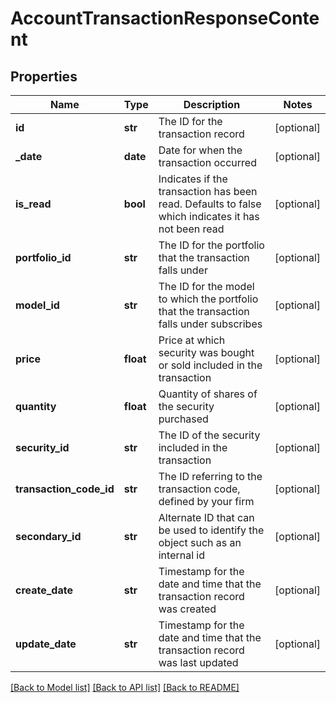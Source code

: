 # AccountTransactionResponseContent

## Properties
Name | Type | Description | Notes
------------ | ------------- | ------------- | -------------
**id** | **str** | The ID for the transaction record | [optional] 
**_date** | **date** | Date for when the transaction occurred | [optional] 
**is_read** | **bool** | Indicates if the transaction has been read. Defaults to false which indicates it has not been read | [optional] 
**portfolio_id** | **str** | The ID for the portfolio that the transaction falls under | [optional] 
**model_id** | **str** | The ID for the model to which the portfolio that the transaction falls under subscribes | [optional] 
**price** | **float** | Price at which security was bought or sold included in the transaction | [optional] 
**quantity** | **float** | Quantity of shares of the security purchased | [optional] 
**security_id** | **str** | The ID of the security included in the transaction | [optional] 
**transaction_code_id** | **str** | The ID referring to the transaction code, defined by your firm | [optional] 
**secondary_id** | **str** | Alternate ID that can be used to identify the object such as an internal id | [optional] 
**create_date** | **str** | Timestamp for the date and time that the transaction record was created | [optional] 
**update_date** | **str** | Timestamp for the date and time that the transaction record was last updated | [optional] 

[[Back to Model list]](../README.md#documentation-for-models) [[Back to API list]](../README.md#documentation-for-api-endpoints) [[Back to README]](../README.md)


